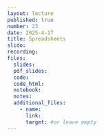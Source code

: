 ```yaml
---
layout: lecture
published: true
number: 23
date: 2025-4-17
title: Spreadsheets
slido:
recording: 
files:
  slides: 
  pdf_slides:
  code:
  code_html:
  notebook: 
  notes:
  additional_files:
    - name:
      link:
      target: #or leave empty
---
```

